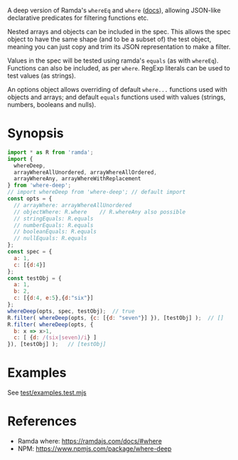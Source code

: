 A deep version of Ramda's `whereEq` and `where` ([docs](https://ramdajs.com/docs/#where)), allowing JSON-like declarative predicates for filtering functions etc. 

Nested arrays and objects can be included in the spec. This allows the spec object to have the same shape (and to be a subset of) the test object, meaning you can just copy and trim its JSON representation to make a filter.

Values in the spec will be tested using ramda's `equals` (as with `whereEq`). Functions can also be included, as per `where`. RegExp literals can be used to test values (as strings).

An options object allows overriding of default `where...` functions used with objects and arrays; and default `equals` functions used with values (strings, numbers, booleans and nulls). 

# Synopsis

```js
import * as R from 'ramda';
import {
  whereDeep, 
  arrayWhereAllUnordered, arrayWhereAllOrdered, 
  arrayWhereAny, arrayWhereWithReplacement
} from 'where-deep';
// import whereDeep from 'where-deep'; // default import 
const opts = {
  // arrayWhere: arrayWhereAllUnordered   
  // objectWhere: R.where    // R.whereAny also possible
  // stringEquals: R.equals  
  // numberEquals: R.equals
  // booleanEquals: R.equals
  // nullEquals: R.equals
};
const spec = {
  a: 1,
  c: [{d:4}] 
};
const testObj = {
  a: 1,
  b: 2,
  c: [{d:4, e:5},{d:"six"}]
};
whereDeep(opts, spec, testObj);  // true 
R.filter( whereDeep(opts, {c: [{d: "seven"}] }), [testObj] );  // []
R.filter( whereDeep(opts, {
  b: x => x>1,
  c: [ {d: /(six|seven)/i} ]
}), [testObj] );   // [testObj]
```

# Examples

See [test/examples.test.mjs](https://github.com/phhu/where-deep/blob/main/test/examples.test.mjs)

# References

* Ramda where: https://ramdajs.com/docs/#where
* NPM: https://www.npmjs.com/package/where-deep
